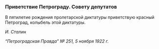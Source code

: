 ### Приветствие Петрограду. Совету депутатов

В пятилетие рождения пролетарской диктатуры приветствую красный Петроград, колыбель этой диктатуры.

_И. Сталин_

_“Петроградская Правда” №_ _251, 5 ноября 1922_ _г._